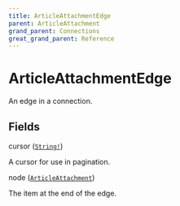 ```yaml
---
title: ArticleAttachmentEdge
parent: ArticleAttachment
grand_parent: Connections
great_grand_parent: Reference
---
```


# ArticleAttachmentEdge

An edge in a connection.

## Fields

<div class="field-entry ">
  <span id="cursor" class="field-name anchored">cursor (<code><a href="/docs/reference/scalar/string">String!</a></code>)</span>

  <div class="description-wrapper">
   <p>A cursor for use in pagination.</p>

  </div>
</div>

<div class="field-entry ">
  <span id="node" class="field-name anchored">node (<code><a href="/docs/reference/object/article_attachment">ArticleAttachment</a></code>)</span>

  <div class="description-wrapper">
   <p>The item at the end of the edge.</p>

  </div>
</div>

